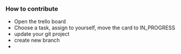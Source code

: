 ### How to contribute
   * Open the trello board
   * Choose a task, assign to yourself, move the card to IN_PROGRESS
   * update your git project
   * create new branch <task-name>
   * 